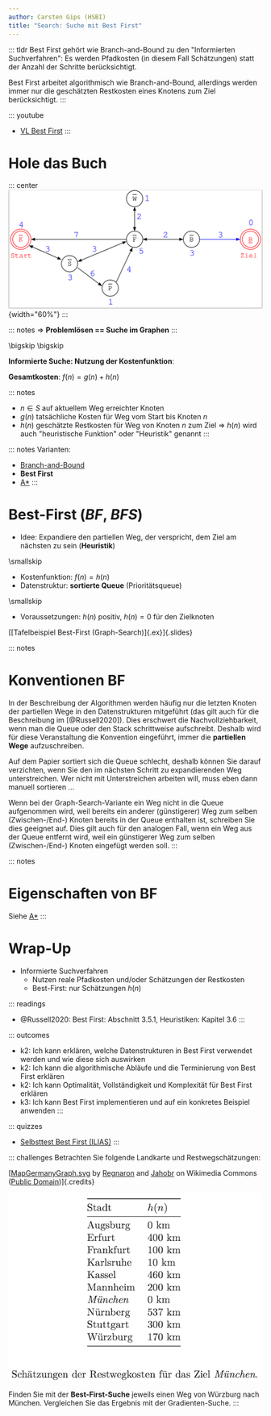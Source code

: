```yaml
---
author: Carsten Gips (HSBI)
title: "Search: Suche mit Best First"
---
```


::: tldr
Best First gehört wie Branch-and-Bound zu den "Informierten Suchverfahren": Es
werden Pfadkosten (in diesem Fall Schätzungen) statt der Anzahl der Schritte
berücksichtigt.

Best First arbeitet algorithmisch wie Branch-and-Bound, allerdings werden immer nur
die geschätzten Restkosten eines Knotens zum Ziel berücksichtigt.
:::

::: youtube
-   [VL Best First](https://youtu.be/)
:::

# Hole das Buch

::: center
![](images/graph.png){width="60%"}
:::

::: notes
=\> **Problemlösen == Suche im Graphen**
:::

\bigskip
\bigskip

**Informierte Suche: Nutzung der Kostenfunktion**:

**Gesamtkosten**: $f(n) = g(n) + h(n)$

::: notes
-   $n \in S$ auf aktuellem Weg erreichter Knoten
-   $g(n)$ tatsächliche Kosten für Weg vom Start bis Knoten $n$
-   $h(n)$ geschätzte Restkosten für Weg von Knoten $n$ zum Ziel =\> $h(n)$ wird
    auch "heuristische Funktion" oder "Heuristik" genannt
:::

::: notes
Varianten:

-   [Branch-and-Bound](search3-branchandbound.md)
-   **Best First**
-   [A\*](search5-astar.md)
:::

# Best-First (*BF*, *BFS*)

-   Idee: Expandiere den partiellen Weg, der verspricht, dem Ziel am nächsten zu
    sein (**Heuristik**)

\smallskip

-   Kostenfunktion: $f(n) = h(n)$
-   Datenstruktur: **sortierte Queue** (Prioritätsqueue)

\smallskip

-   Voraussetzungen: $h(n)$ positiv, $h(n) = 0$ für den Zielknoten

[[Tafelbeispiel Best-First (Graph-Search)]{.ex}]{.slides}

::: notes
# Konventionen BF

In der Beschreibung der Algorithmen werden häufig nur die letzten Knoten der
partiellen Wege in den Datenstrukturen mitgeführt (das gilt auch für die
Beschreibung im [@Russell2020]). Dies erschwert die Nachvollziehbarkeit, wenn man
die Queue oder den Stack schrittweise aufschreibt. Deshalb wird für diese
Veranstaltung die Konvention eingeführt, immer die **partiellen Wege**
aufzuschreiben.

Auf dem Papier sortiert sich die Queue schlecht, deshalb können Sie darauf
verzichten, wenn Sie den im nächsten Schritt zu expandierenden Weg unterstreichen.
Wer nicht mit Unterstreichen arbeiten will, muss eben dann manuell sortieren ...

Wenn bei der Graph-Search-Variante ein Weg nicht in die Queue aufgenommen wird, weil
bereits ein anderer (günstigerer) Weg zum selben (Zwischen-/End-) Knoten bereits in
der Queue enthalten ist, schreiben Sie dies geeignet auf. Dies gilt auch für den
analogen Fall, wenn ein Weg aus der Queue entfernt wird, weil ein günstigerer Weg
zum selben (Zwischen-/End-) Knoten eingefügt werden soll.
:::

::: notes
# Eigenschaften von BF

Siehe [A\*](search5-astar.md)
:::

# Wrap-Up

-   Informierte Suchverfahren
    -   Nutzen reale Pfadkosten und/oder Schätzungen der Restkosten
    -   Best-First: nur Schätzungen $h(n)$

::: readings
-   @Russell2020: Best First: Abschnitt 3.5.1, Heuristiken: Kapitel 3.6
:::

::: outcomes
-   k2: Ich kann erklären, welche Datenstrukturen in Best First verwendet werden und
    wie diese sich auswirken
-   k2: Ich kann die algorithmische Abläufe und die Terminierung von Best First
    erklären
-   k2: Ich kann Optimalität, Vollständigkeit und Komplexität für Best First
    erklären
-   k3: Ich kann Best First implementieren und auf ein konkretes Beispiel anwenden
:::

::: quizzes
-   [Selbsttest Best First
    (ILIAS)](https://www.hsbi.de/elearning/goto.php?target=tst_1106599&client_id=FH-Bielefeld)
:::

::: challenges
Betrachten Sie folgende Landkarte und Restwegschätzungen:

<!-- TODO
![](https://upload.wikimedia.org/wikipedia/commons/thumb/a/ad/MapGermanyGraph.svg/476px-MapGermanyGraph.svg.png)
-->

[[MapGermanyGraph.svg](https://commons.wikimedia.org/wiki/File:MapGermanyGraph.svg)
by [Regnaron](https://de.wikipedia.org/wiki/Benutzer:Regnaron) and
[Jahobr](https://commons.wikimedia.org/wiki/User:Jahobr) on Wikimedia Commons
([Public Domain](https://en.wikipedia.org/wiki/en:public_domain))]{.credits}

![](https://github.com/Artificial-Intelligence-HSBI-TDU/KI-Vorlesung/blob/master/lecture/searching/images/challenge.png?raw=true)

Finden Sie mit der **Best-First-Suche** jeweils einen Weg von Würzburg nach München.
Vergleichen Sie das Ergebnis mit der Gradienten-Suche.
:::

